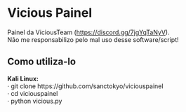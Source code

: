 # Vicious Painel
Painel da ViciousTeam (https://discord.gg/7jgYqTaNyV). <br>
Não me responsabilizo pelo mal uso desse software/script!

<h2>Como utiliza-lo</h2>
<strong>Kali Linux:</strong>
<br>
· git clone https://github.com/sanctokyo/viciouspainel <br>
· cd viciouspainel <br>
· python vicious.py

